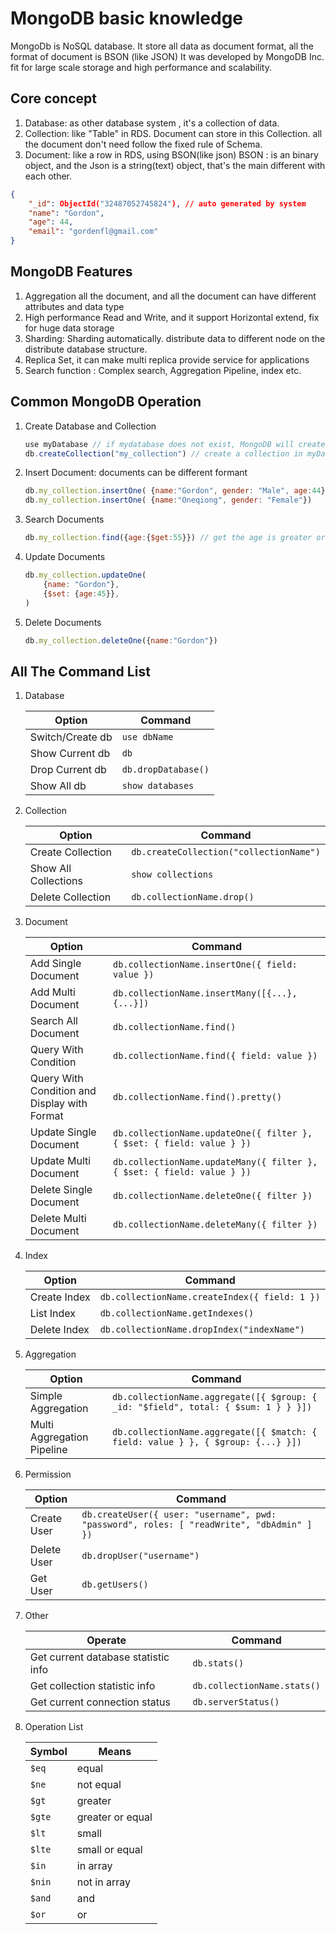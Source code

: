 # MongoDB basic knowledge

MongoDb is NoSQL database. It store all data as document format, all the format of document is BSON (like JSON)
It was developed by MongoDB Inc. fit for large scale storage and high performance and scalability.

## Core concept

1. Database: as other database system , it's a collection of data.
2. Collection: like "Table" in RDS. Document can store in this Collection. all the document don't need follow the fixed rule of Schema.
3. Document: like a row in RDS, using BSON(like json)
    BSON : is an binary object, and the Json is a string(text) object, that's the main different with each other.

```json
{
    "_id": ObjectId("32487052745824"), // auto generated by system
    "name": "Gordon",
    "age": 44,
    "email": "gordenfl@gmail.com"
}
```

## MongoDB Features

1. Aggregation all the document, and all the document can have different attributes and data type
2. High performance Read and Write, and it support Horizontal extend, fix for huge data storage
3. Sharding: Sharding automatically. distribute data to different node on the distribute database structure.
4. Replica Set, it can make multi replica provide service for applications
5. Search function : Complex search, Aggregation Pipeline, index etc.

## Common MongoDB Operation

1. Create Database and Collection

    ``` javascript
    use myDatabase // if mydatabase does not exist, MongoDB will create it
    db.createCollection("my_collection") // create a collection in myDatabase
    ```

2. Insert Document: documents can be different formant

    ```javascript
    db.my_collection.insertOne( {name:"Gordon", gender: "Male", age:44})
    db.my_collection.insertOne( {name:"Oneqiong", gender: "Female"})
    ```

3. Search Documents

    ```js
    db.my_collection.find({age:{$get:55}}) // get the age is greater or equal than 55
    ```

4. Update Documents

    ```js
    db.my_collection.updateOne(
        {name: "Gordon"},
        {$set: {age:45}},
    )
    ```

5. Delete Documents

    ```js
    db.my_collection.deleteOne({name:"Gordon"})
    ```

## All The Command List

1. Database

    | Option       | Command                  |
    | -------- | ------------------- |
    | Switch/Create db | `use dbName`        |
    | Show Current db  | `db`                |
    | Drop Current db  | `db.dropDatabase()` |
    | Show All db  | `show databases`    |

2. Collection

    | Option     | Command                                      |
    | ------ | --------------------------------------- |
    | Create Collection   | `db.createCollection("collectionName")` |
    | Show All Collections | `show collections`                      |
    | Delete Collection   | `db.collectionName.drop()`              |

3. Document

    | Option       | Command                                                                     |
    | -------- | ---------------------------------------------------------------------- |
    | Add Single Document   | `db.collectionName.insertOne({ field: value })`                        |
    | Add Multi Document   | `db.collectionName.insertMany([{...}, {...}])`                         |
    | Search All Document   | `db.collectionName.find()`                                             |
    | Query With Condition     | `db.collectionName.find({ field: value })`                             |
    | Query With Condition and Display with Format | `db.collectionName.find().pretty()`                                    |
    | Update Single Document   | `db.collectionName.updateOne({ filter }, { $set: { field: value } })`  |
    | Update Multi Document   | `db.collectionName.updateMany({ filter }, { $set: { field: value } })` |
    | Delete Single Document   | `db.collectionName.deleteOne({ filter })`                              |
    | Delete Multi Document   | `db.collectionName.deleteMany({ filter })`                             |

4. Index

    | Option   | Command                                            |
    | ---- | --------------------------------------------- |
    | Create Index | `db.collectionName.createIndex({ field: 1 })` |
    | List Index | `db.collectionName.getIndexes()`              |
    | Delete Index | `db.collectionName.dropIndex("indexName")`    |

5. Aggregation

    | Option     | Command                                                                                 |
    | ------ | ---------------------------------------------------------------------------------- |
    | Simple Aggregation | `db.collectionName.aggregate([{ $group: { _id: "$field", total: { $sum: 1 } } }])` |
    | Multi Aggregation Pipeline   | `db.collectionName.aggregate([{ $match: { field: value } }, { $group: {...} }])`   |

6. Permission

    | Option   | Command                                                                                        |
    | ---- | ----------------------------------------------------------------------------------------- |
    | Create User | `db.createUser({ user: "username", pwd: "password", roles: [ "readWrite", "dbAdmin" ] })` |
    | Delete User | `db.dropUser("username")`                                                                 |
    | Get User | `db.getUsers()`                                                                           |

7. Other

    | Operate                   |     Command                            |
    | ---------------------------------- | ------------------------------------- |
    | Get current database statistic info | `db.stats()`                |
    | Get collection statistic info   | `db.collectionName.stats()` |
    | Get current connection status    | `db.serverStatus()`         |

8. Operation List

    | Symbol    | Means    |
    | ------ | ----- |
    | `$eq`  | equal    |
    | `$ne`  | not equal   |
    | `$gt`  | greater    |
    | `$gte` | greater or equal  |
    | `$lt`  | small    |
    | `$lte` | small or equal  |
    | `$in`  | in array  |
    | `$nin` | not in array |
    | `$and` | and     |
    | `$or`  | or     |

